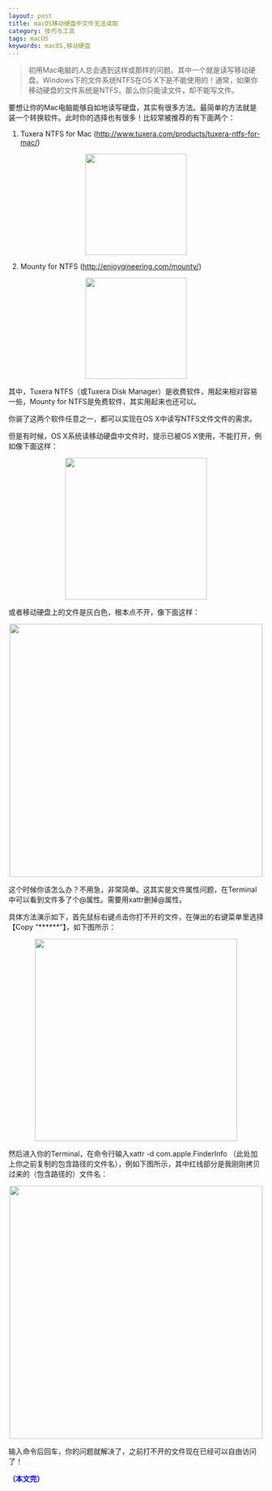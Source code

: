 ```yaml
---
layout: post
title: macOS移动硬盘中文件无法读取
category: 技巧与工具
tags: macOS
keywords: macOS,移动硬盘
---
```


> 初用Mac电脑的人总会遇到这样或那样的问题。其中一个就是读写移动硬盘。Windows下的文件系统NTFS在OS X下是不能使用的！通常，如果你移动硬盘的文件系统是NTFS，那么你只能读文件，却不能写文件。

要想让你的Mac电脑能够自如地读写硬盘，其实有很多方法。最简单的方法就是装一个转换软件。此时你的选择也有很多！比较常被推荐的有下面两个：

1. Tuxera NTFS for Mac (http://www.tuxera.com/products/tuxera-ntfs-for-mac/)

<p align="center">
<img src="https://fzuo.github.io/assets/img/img/mac_disk/mac_disk_01.png" width="200">
</p>

2. Mounty for NTFS (http://enjoygineering.com/mounty/)

<p align="center">
<img src="https://fzuo.github.io/assets/img/img/mac_disk/mac_disk_02.png" width="200">
</p>

其中，Tuxera NTFS（或Tuxera Disk Manager）是收费软件，用起来相对容易一些，Mounty for NTFS是免费软件，其实用起来也还可以。

你装了这两个软件任意之一，都可以实现在OS X中读写NTFS文件文件的需求。

但是有时候，OS X系统读移动硬盘中文件时，提示已被OS X使用，不能打开，例如像下面这样：

<p align="center">
<img src="https://fzuo.github.io/assets/img/img/mac_disk/mac_disk_03.png" width="280">
</p>

或者移动硬盘上的文件是灰白色，根本点不开，像下面这样：

<p align="center">
<img src="https://fzuo.github.io/assets/img/img/mac_disk/mac_disk_04.png" width="500">
</p>

这个时候你该怎么办？不用急，非常简单。这其实是文件属性问题，在Terminal中可以看到文件多了个@属性。需要用xattr删掉@属性。

具体方法演示如下，首先鼠标右键点击你打不开的文件，在弹出的右键菜单里选择 【Copy “\*\*\*\*\*\*”】，如下图所示：

<p align="center">
<img src="https://fzuo.github.io/assets/img/img/mac_disk/mac_disk_05.png" width="400">
</p>

然后进入你的Terminal，在命令行输入xattr -d com.apple.FinderInfo （此处加上你之前复制的包含路径的文件名），例如下图所示，其中红线部分是我刚刚拷贝过来的（包含路径的）文件名：

<p align="center">
<img src="https://fzuo.github.io/assets/img/img/mac_disk/mac_disk_05.png" width="500">
</p>

输入命令后回车，你的问题就解决了，之前打不开的文件现在已经可以自由访问了！



<span style="color:blue">**（本文完）**</span>

